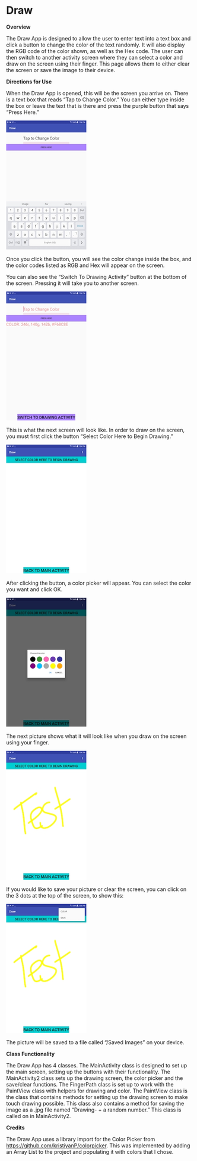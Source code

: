 # Draw

**Overview**

The Draw App is designed to allow the user to enter text into a text box and click a button to change the color of the text randomly. It will also display the RGB code of the color shown, as well as the Hex code. The user can then switch to another activity screen where they can select a color and draw on the screen using their finger. This page allows them to either clear the screen or save the image to their device.

**Directions for Use**

When the Draw App is opened, this will be the screen you arrive on. There is a text box that reads “Tap to Change Color.” You can either type inside the box or leave the text that is there and press the purple button that says “Press Here.”

![add text](https://github.com/ukwildcat/Draw/blob/master/Screenshot_20180918-195408.jpg)

Once you click the button, you will see the color change inside the box, and the color codes listed as RGB and Hex will appear on the screen.

You can also see the “Switch To Drawing Activity” button at the bottom of the screen. Pressing it will take you to another screen.

![add text](https://github.com/ukwildcat/Draw/blob/master/Screenshot_20180918-195437.jpg)

This is what the next screen will look like. In order to draw on the screen, you must first click the button “Select Color Here to Begin Drawing.”

![alt text](https://github.com/ukwildcat/Draw/blob/master/Screenshot_20180918-195443.jpg)

After clicking the button, a color picker will appear. You can select the color you want and click OK.

![alt etxt](https://github.com/ukwildcat/Draw/blob/master/Screenshot_20180918-195447.jpg)

The next picture shows what it will look like when you draw on the screen using your finger.

![alt text](https://github.com/ukwildcat/Draw/blob/master/Screenshot_20180918-195459.jpg)

If you would like to save your picture or clear the screen, you can click on the 3 dots at the top of the screen, to show this:

![alt text](https://github.com/ukwildcat/Draw/blob/master/Screenshot_20180918-195502.jpg)

The picture will be saved to a file called “/Saved Images” on your device.

**Class Functionality**

The Draw App has 4 classes. The MainActivity class is designed to set up the main screen, setting up the buttons with their functionality. The MainActivity2 class sets up the drawing screen, the color picker and the save/clear functions. The FingerPath class is set up to work with the PaintView class with helpers for drawing and color. The PaintView class is the class that contains methods for setting up the drawing screen to make touch drawing possible. This class also contains a method for saving the image as a .jpg file named “Drawing- + a random number.” This class is called on in MainActivity2.

**Credits**

The Draw App uses a library import for the Color Picker from <https://github.com/kristiyanP/colorpicker>. This was implemented by adding an Array List to the project and populating it with colors that I chose.

